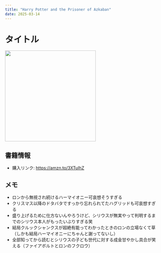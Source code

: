 ```yaml
---
title: "Harry Potter and the Prisoner of Azkaban"
date: 2025-03-14
---
```

# タイトル
[<img src="https://m.media-amazon.com/images/I/81NQA1BDlnL._SL1500_.jpg" width="300">](https://amzn.to/3XTuIhZ)
## 書籍情報
- 購入リンク: <https://amzn.to/3XTuIhZ>
## メモ
- ロンから無視され続けるハーマイオニー可哀想そうすぎる
- クリスマス以降のドタバタですっかり忘れられてたハグリッドも可哀想すぎる
- 盛り上げるために仕方ないんやろうけど、シリウスが無実やって判明するまでのシリウス本人がもったいぶりすぎる笑
- 結局クルックシャンクスが超絶有能ってわかったときのロンの立場なくて草（しかも結局ハーマイオニーにちゃんと謝ってないし）
- 全部知ってから読むとシリウスの子ども世代に対する成金甘やかし具合が笑える（ファイアボルトとロンのフクロウ）